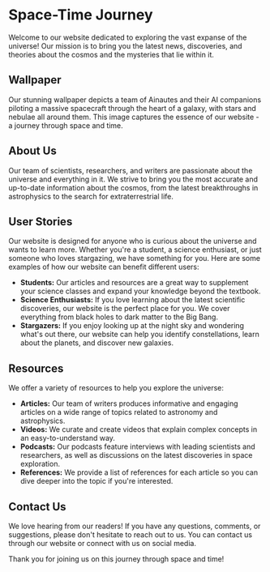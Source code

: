<!--font:Poppins-->

# Space-Time Journey

Welcome to our website dedicated to exploring the vast expanse of the universe! Our mission is to bring you the latest news, discoveries, and theories about the cosmos and the mysteries that lie within it. 

## Wallpaper

Our stunning wallpaper depicts a team of Ainautes and their AI companions piloting a massive spacecraft through the heart of a galaxy, with stars and nebulae all around them. This image captures the essence of our website - a journey through space and time.

## About Us

Our team of scientists, researchers, and writers are passionate about the universe and everything in it. We strive to bring you the most accurate and up-to-date information about the cosmos, from the latest breakthroughs in astrophysics to the search for extraterrestrial life.

## User Stories

Our website is designed for anyone who is curious about the universe and wants to learn more. Whether you're a student, a science enthusiast, or just someone who loves stargazing, we have something for you. Here are some examples of how our website can benefit different users:

- **Students:** Our articles and resources are a great way to supplement your science classes and expand your knowledge beyond the textbook.
- **Science Enthusiasts:** If you love learning about the latest scientific discoveries, our website is the perfect place for you. We cover everything from black holes to dark matter to the Big Bang.
- **Stargazers:** If you enjoy looking up at the night sky and wondering what's out there, our website can help you identify constellations, learn about the planets, and discover new galaxies.

## Resources

We offer a variety of resources to help you explore the universe:

- **Articles:** Our team of writers produces informative and engaging articles on a wide range of topics related to astronomy and astrophysics.
- **Videos:** We curate and create videos that explain complex concepts in an easy-to-understand way.
- **Podcasts:** Our podcasts feature interviews with leading scientists and researchers, as well as discussions on the latest discoveries in space exploration.
- **References:** We provide a list of references for each article so you can dive deeper into the topic if you're interested.

## Contact Us

We love hearing from our readers! If you have any questions, comments, or suggestions, please don't hesitate to reach out to us. You can contact us through our website or connect with us on social media.

Thank you for joining us on this journey through space and time!

<!--

Write me content for website with wallpaper which alt text is:

"A team of Ainautes and their AI companions piloting a massive spacecraft through the heart of a galaxy, with stars and nebulae all around them."

The name/title of the page should not be 1:1 copy of the alt text but rather a real content of the website which is using this wallpaper.

- Use markdown format 
- Start with heading
- Heading should be short and concise
- The content should look like a real website 
- The website should not be about the wallpaper, wallpaper is just a related background
- Heading should be contain work "wallpaper" or "background"
- Include real sections like references, contact, user stories, etc. use things relevant to the page purpose.
- Feel free to use structure like headings, bullets, numbering, blockquotes, paragraphs, horizontal lines, etc.
- You can use formatting like bold or _italic_
- You can include UTF-8 emojis
- Links should be only #hash anchors (and you can refer to the document itself)
- Do not include images


---


# Exploring the Universe: A Journey Through Space and Time

Welcome to our website dedicated to exploring the vast expanse of the universe! Our mission is to bring you the latest news, discoveries, and theories about the cosmos and the mysteries that lie within it. 

## Wallpaper

Our stunning wallpaper depicts a team of Ainautes and their AI companions piloting a massive spacecraft through the heart of a galaxy, with stars and nebulae all around them. This image captures the essence of our website - a journey through space and time.

## About Us

Our team of scientists, researchers, and writers are passionate about the universe and everything in it. We strive to bring you the most accurate and up-to-date information about the cosmos, from the latest breakthroughs in astrophysics to the search for extraterrestrial life.

## User Stories

Our website is designed for anyone who is curious about the universe and wants to learn more. Whether you're a student, a science enthusiast, or just someone who loves stargazing, we have something for you. Here are some examples of how our website can benefit different users:

- **Students:** Our articles and resources are a great way to supplement your science classes and expand your knowledge beyond the textbook.
- **Science Enthusiasts:** If you love learning about the latest scientific discoveries, our website is the perfect place for you. We cover everything from black holes to dark matter to the Big Bang.
- **Stargazers:** If you enjoy looking up at the night sky and wondering what's out there, our website can help you identify constellations, learn about the planets, and discover new galaxies.

## Resources

We offer a variety of resources to help you explore the universe:

- **Articles:** Our team of writers produces informative and engaging articles on a wide range of topics related to astronomy and astrophysics.
- **Videos:** We curate and create videos that explain complex concepts in an easy-to-understand way.
- **Podcasts:** Our podcasts feature interviews with leading scientists and researchers, as well as discussions on the latest discoveries in space exploration.
- **References:** We provide a list of references for each article so you can dive deeper into the topic if you're interested.

## Contact Us

We love hearing from our readers! If you have any questions, comments, or suggestions, please don't hesitate to reach out to us. You can contact us through our website or connect with us on social media.

Thank you for joining us on this journey through space and time!


---


Write me a Google font which is best fitting for the website.

Pick from the list:
- Lato
- Orbitron
- Playfair Display
- Exo 2
- Dancing Script
- Raleway
- Montserrat
- Lobster
- Great Vibes
- Poppins
- Inter
- Cabin
- Cinzel Decorative
- Cormorant Garamond
- Cinzel
- IBM Plex Sans
- Barlow Condensed
- Open Sans
- Alegreya
- Creepster
- Roboto
- Futura


Write just the font name nothing else.


---


Poppins

-->
